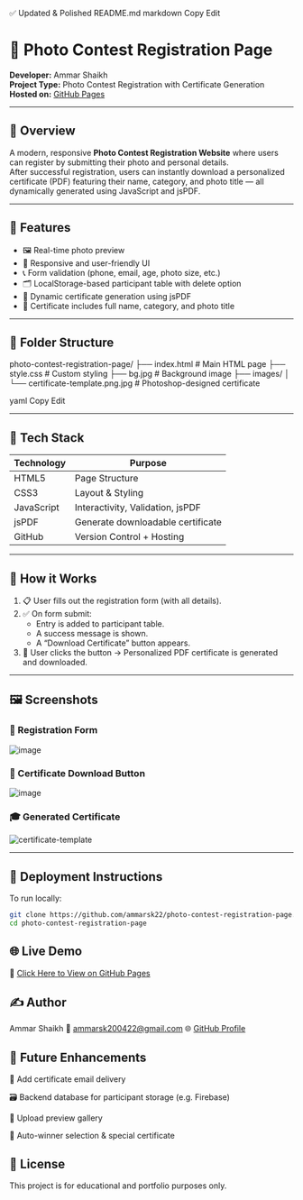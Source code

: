 ✅ Updated & Polished README.md
markdown
Copy
Edit
# 📸 Photo Contest Registration Page

**Developer:** Ammar Shaikh  
**Project Type:** Photo Contest Registration with Certificate Generation  
**Hosted on:** [GitHub Pages](https://ammarsk22.github.io/photo-contest-registration-page/)

---

## 📖 Overview

A modern, responsive **Photo Contest Registration Website** where users can register by submitting their photo and personal details.  
After successful registration, users can instantly download a personalized certificate (PDF) featuring their name, category, and photo title — all dynamically generated using JavaScript and jsPDF.

---

## 🎯 Features

- 🖼️ Real-time photo preview  
- 📱 Responsive and user-friendly UI  
- 📞 Form validation (phone, email, age, photo size, etc.)  
- 🗂️ LocalStorage-based participant table with delete option  
- 🧾 Dynamic certificate generation using jsPDF  
- 📄 Certificate includes full name, category, and photo title  

---

## 📂 Folder Structure

photo-contest-registration-page/
├── index.html # Main HTML page
├── style.css # Custom styling
├── bg.jpg # Background image
├── images/
│ └── certificate-template.png.jpg # Photoshop-designed certificate

yaml
Copy
Edit

---

## 🧰 Tech Stack

| Technology | Purpose                          |
|------------|----------------------------------|
| HTML5      | Page Structure                   |
| CSS3       | Layout & Styling                 |
| JavaScript | Interactivity, Validation, jsPDF |
| jsPDF      | Generate downloadable certificate|
| GitHub     | Version Control + Hosting        |
---

## 📜 How it Works

1. 📋 User fills out the registration form (with all details).  
2. ✅ On form submit:  
   - Entry is added to participant table.  
   - A success message is shown.  
   - A “Download Certificate” button appears.  
3. 🧾 User clicks the button → Personalized PDF certificate is generated and downloaded.

---
## 🖼️ Screenshots

### 🧾 Registration Form
![image](https://github.com/user-attachments/assets/f62d321b-8a32-4105-abad-d6dfddafc384)

### 📄 Certificate Download Button
![image](https://github.com/user-attachments/assets/1653a7a5-2d4b-46c8-be98-d0e8178a3782)

### 🎓 Generated Certificate
![certificate-template](https://github.com/user-attachments/assets/bf2ea0cd-fb8e-420a-95b7-1d92669e38aa)

---
## 🚀 Deployment Instructions

To run locally:

```bash
git clone https://github.com/ammarsk22/photo-contest-registration-page.git
cd photo-contest-registration-page
```

## 🌐 Live Demo
🔗 [Click Here to View on GitHub Pages](https://ammarsk22.github.io/photo-contest-registration-page/)

## ✍️ Author
Ammar Shaikh
📧 ammarsk200422@gmail.com
🌐 [GitHub Profile](https://github.com/ammarsk22)

## 📌 Future Enhancements
🎯 Add certificate email delivery

🗃️ Backend database for participant storage (e.g. Firebase)

🎨 Upload preview gallery

🥇 Auto-winner selection & special certificate

## 📄 License
This project is for educational and portfolio purposes only.

